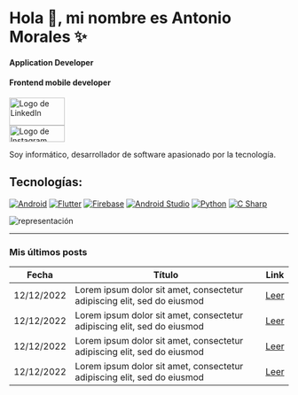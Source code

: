 # Hola 👋, mi nombre es Antonio Morales ✨
#### Application Developer
#### Frontend mobile developer

<a href="https://www.linkedin.com/in/antonio-morales-23b781266?utm_source=share&utm_campaign=share_via&utm_content=profile&utm_medium=android_app"><img src="https://1000marcas.net/wp-content/uploads/2020/01/Logo-Linkedin.png" alt="Logo de LinkedIn" width="100" height="50"></a>
<br />
<a href="https://www.instagram.com/antoniomorales2129?igsh=YzljYTk1ODg3Zg=="><img src="https://www.pngkit.com/png/full/163-1633614_instagram-logo-icon-social-media-icon-png-and.png" alt="Logo de Instagram" width="100" height="30"></a>

Soy informático, desarrollador de software apasionado por la tecnología.

## Tecnologías:
[![Android](https://img.shields.io/badge/Android-3DDC84?style=for-the-badge&logo=android&logoColor=white&labelColor=186A3B)]()
[![Flutter](https://img.shields.io/badge/Flutter-02569B?style=for-the-badge&logo=flutter&logoColor=white&labelColor=blue)]()
[![Firebase](https://img.shields.io/badge/Firebase-FFCA28?style=for-the-badge&logo=firebase&logoColor=black&labelColor=yellow)]()
[![Android Studio](https://img.shields.io/badge/Android_Studio-CB4335?style=for-the-badge&logo=android-studio&logoColor=white&labelColor=78281F)]()
[![Python](https://img.shields.io/badge/Python-1C2833?style=for-the-badge&logo=python&logoColor=white&labelColor=black)]()
[![C Sharp](https://img.shields.io/badge/C_Sharp-239120?style=for-the-badge&logo=c-sharp&logoColor=white&labelColor=blue)]()


![representación](https://www.aauniv.com/s/blog/wp-content/uploads/2022/03/lenguajes-de-programacion-1024x572.jpeg)


<hr />
<h3>Mis últimos posts</h3>
<table>
  <thead>
    <tr>
      <th>Fecha</th>
      <th>Título</th>
      <th>Link</th>
    </tr>
  </thead>
  <tbody>
    <tr>
      <td>
        12/12/2022
      </td>
      <td>
        Lorem ipsum dolor sit amet, consectetur adipiscing elit, sed do eiusmod
      </td>
      <td>
        <a href="#">Leer</a>
      </td>
    </tr>
    <tr>
      <td>
        12/12/2022
      </td>
      <td>
        Lorem ipsum dolor sit amet, consectetur adipiscing elit, sed do eiusmod
      </td>
      <td>
        <a href="#">Leer</a>
      </td>
    </tr>
    <tr>
      <td>
        12/12/2022
      </td>
      <td>
        Lorem ipsum dolor sit amet, consectetur adipiscing elit, sed do eiusmod
      </td>
      <td>
        <a href="#">Leer</a>
      </td>
    </tr>
    <tr>
      <td>
        12/12/2022
      </td>
      <td>
        Lorem ipsum dolor sit amet, consectetur adipiscing elit, sed do eiusmod
      </td>
      <td>
        <a href="#">Leer</a>
      </td>
    </tr>
  </tbody>
</table>
<br />

<!--
**Antonio-Naoki/antonio-naoki** is a ✨ _special_ ✨ repository because its `README.md` (this file) appears on your GitHub profile.

Here are some ideas to get you started:

- 🔭 I’m currently working on ...
- 🌱 I’m currently learning ...
- 👯 I’m looking to collaborate on ...
- 🤔 I’m looking for help with ...
- 💬 Ask me about ...
- 📫 How to reach me: ...
- 😄 Pronouns: ...
- ⚡ Fun fact: ...
-->
